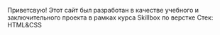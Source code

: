 Приветсвую!
Этот сайт был разработан в качестве учебного и заключительного проекта в рамках курса Skillbox по верстке
Стек: HTML&CSS